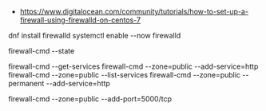 - https://www.digitalocean.com/community/tutorials/how-to-set-up-a-firewall-using-firewalld-on-centos-7

dnf install firewalld
systemctl enable --now firewalld


firewall-cmd --state

firewall-cmd --get-services
firewall-cmd --zone=public --add-service=http
firewall-cmd --zone=public --list-services
firewall-cmd --zone=public --permanent --add-service=http

firewall-cmd --zone=public --add-port=5000/tcp